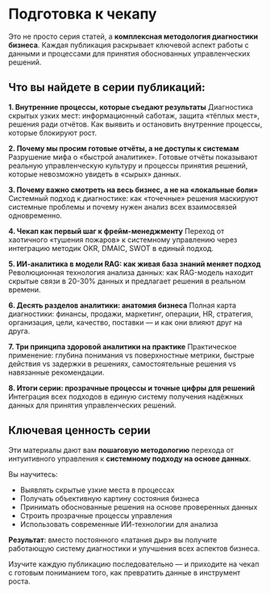 # Подготовка к чекапу

Это не просто серия статей, а **комплексная методология диагностики бизнеса**. Каждая публикация раскрывает ключевой аспект работы с данными и процессами для принятия обоснованных управленческих решений.

## Что вы найдете в серии публикаций:

**1. Внутренние процессы, которые съедают результаты**
Диагностика скрытых узких мест: информационный саботаж, защита «тёплых мест», решения ради отчётов. Как выявить и остановить внутренние процессы, которые блокируют рост.

**2. Почему мы просим готовые отчёты, а не доступы к системам**
Разрушение мифа о «быстрой аналитике». Готовые отчёты показывают реальную управленческую культуру и процессы принятия решений, которые невозможно увидеть в «сырых» данных.

**3. Почему важно смотреть на весь бизнес, а не на «локальные боли»**
Системный подход к диагностике: как «точечные» решения маскируют системные проблемы и почему нужен анализ всех взаимосвязей одновременно.

**4. Чекап как первый шаг к фрейм-менеджменту**
Переход от хаотичного «тушения пожаров» к системному управлению через интеграцию методик OKR, DMAIC, SWOT в единый подход.

**5. ИИ-аналитика в модели RAG: как живая база знаний меняет подход**
Революционная технология анализа данных: как RAG-модель находит скрытые связи в 20-30% данных и предлагает решения в реальном времени.

**6. Десять разделов аналитики: анатомия бизнеса**
Полная карта диагностики: финансы, продажи, маркетинг, операции, HR, стратегия, организация, цели, качество, поставки — и как они влияют друг на друга.

**7. Три принципа здоровой аналитики на практике**
Практическое применение: глубина понимания vs поверхностные метрики, быстрые действия vs задержки в решениях, самостоятельные решения vs навязанные рекомендации.

**8. Итоги серии: прозрачные процессы и точные цифры для решений**
Интеграция всех подходов в единую систему получения надёжных данных для принятия управленческих решений.

## Ключевая ценность серии

Эти материалы дают вам **пошаговую методологию** перехода от интуитивного управления к **системному подходу на основе данных**. 

Вы научитесь:
- Выявлять скрытые узкие места в процессах
- Получать объективную картину состояния бизнеса  
- Принимать обоснованные решения на основе проверенных данных
- Строить прозрачные процессы управления
- Использовать современные ИИ-технологии для анализа

**Результат**: вместо постоянного «латания дыр» вы получите работающую систему диагностики и улучшения всех аспектов бизнеса.

Изучите каждую публикацию последовательно — и приходите на чекап с готовым пониманием того, как превратить данные в инструмент роста.
